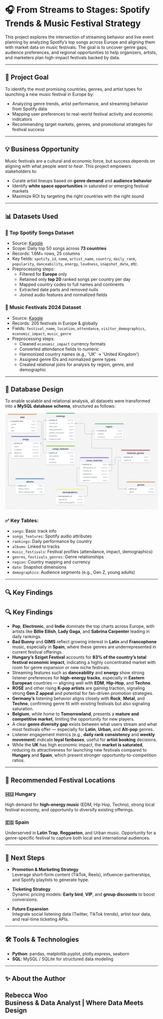 # 🎧 From Streams to Stages: Spotify Trends & Music Festival Strategy

This project explores the intersection of streaming behavior and live event planning by analyzing Spotify’s top songs across Europe and aligning them with market data on music festivals. The goal is to uncover genre gaps, audience preferences, and regional opportunities to help organizers, artists, and marketers plan high-impact festivals backed by data.

---

## 🎯 Project Goal

To identify the most promising countries, genres, and artist types for launching a new music festival in Europe by:

- Analyzing genre trends, artist performance, and streaming behavior from Spotify data
- Mapping user preferences to real-world festival activity and economic indicators
- Recommending target markets, genres, and promotional strategies for festival success

---

## 💡 Business Opportunity

Music festivals are a cultural and economic force, but success depends on aligning with what people *want to hear*. This project empowers stakeholders to:

- Curate artist lineups based on **genre demand** and **audience behavior**
- Identify **white space opportunities** in saturated or emerging festival markets
- Maximize ROI by targeting the right countries with the right sound

---

## 📊 Datasets Used

### 🎵 Top Spotify Songs Dataset
- Source: [Kaggle](https://www.kaggle.com/datasets/asaniczka/top-spotify-songs-in-73-countries-daily-updated/data)
- Scope: Daily top 50 songs across **73 countries**
- Records: 1.6M+ rows, 25 columns
- Key fields: `spotify_id`, `name`, `artist_name`, `country`, `daily_rank`, `popularity`, `danceability`, `energy`, `loudness`, `snapshot_date`, etc.
- Preprocessing steps:
  - Filtered for **Europe** only
  - Retained only **top 20** ranked songs per country per day
  - Mapped country codes to full names and continents
  - Extracted date parts and removed nulls
  - Joined audio features and normalized fields

### 🎪 Music Festivals 2024 Dataset
- Source: [Kaggle](https://www.kaggle.com/datasets/gorororororo23/aereregre/data)
- Records: 205 festivals in Europe & globally
- Fields: `festival_name`, `location`, `attendance`, `visitor_demographics`, `economic_impact`, `music_genre`
- Preprocessing steps:
  - Cleaned `economic_impact` currency formats
  - Converted attendance fields to numeric
  - Harmonized country names (e.g., 'UK' → 'United Kingdom')
  - Assigned genre IDs and normalized genre types
  - Created relational joins for analysis by region, genre, and demographic

---

## 🧩 Database Design

To enable scalable and relational analysis, all datasets were transformed into a **MySQL database schema**, structured as follows:

![ERD](./slides/erd.png)

### ✅ Key Tables:
- `songs`: Basic track info  
- `songs_features`: Spotify audio attributes  
- `rankings`: Daily performance by country  
- `albums`: Linked to tracks  
- `music_festivals`: Festival profiles (attendance, impact, demographics)  
- `genres`, `festivals_genres`: Genre relationships  
- `region`: Country mapping and currency  
- `date`: Snapshot dimensions  
- `demographics`: Audience segments (e.g., Gen Z, young adults)

---

## 🔍 Key Findings

## 🔍 Key Findings

- **Pop**, **Electronic**, and **Indie** dominate the top charts across Europe, with artists like **Billie Eilish**, **Lady Gaga**, and **Sabrina Carpenter** leading in daily rankings.
- **Bad Bunny** and **GIMS** reflect growing interest in **Latin** and **Francophone** music, especially in **Spain**, where these genres are underrepresented in current festival offerings.
- **Hungary’s Sziget Festival** accounts for **83% of the country’s total festival economic impact**, indicating a highly concentrated market with room for genre expansion or new niche festivals.
- Streaming features such as **danceability** and **energy** show strong listener preferences for **high-energy tracks**, especially in **Eastern European** countries — aligning well with **EDM**, **Hip-Hop**, and **Techno**.
- **ROSÉ** and other rising **K-pop artists** are gaining traction, signaling strong **Gen Z appeal** and potential for fan-driven promotion strategies.
- **Germany’s** listening behavior aligns closely with **Rock**, **Metal**, and **Techno**, confirming genre fit with existing festivals but also signaling saturation.
- **Belgium**, while home to **Tomorrowland**, presents a **mature and competitive market**, limiting the opportunity for new players.
- A clear **genre diversity gap** exists between what users stream and what most festivals offer — especially for **Latin**, **Urban**, and **Alt-pop** genres.
- Listener engagement metrics (e.g., **daily rank consistency** and **weekly movement**) indicate **loyal fanbases**, useful for **artist booking** decisions.
- While the **UK** has high economic impact, the **market is saturated**, reducing its attractiveness for launching new festivals compared to **Hungary** and **Spain**, which present stronger opportunity-to-competition ratios.


---

## 📍 Recommended Festival Locations

### 🇭🇺 **Hungary**  
High demand for **high-energy music** (EDM, Hip Hop, Techno), strong local festival economy, and opportunity to diversify existing offerings.

### 🇪🇸 **Spain**  
Underserved in **Latin Trap**, **Reggaeton**, and Urban music. Opportunity for a genre-specific festival to capture both local and international audiences.

---

## 🚀 Next Steps

- **Promotion & Marketing Strategy**  
  Leverage short-form content (TikTok, Reels), influencer partnerships, and Spotify playlists to generate hype.

- **Ticketing Strategy**  
  Dynamic pricing models: **Early bird**, **VIP**, and **group discounts** to boost conversions.

- **Future Expansion**  
  Integrate social listening data (Twitter, TikTok trends), artist tour data, and real-time ticketing APIs.

---

## 🛠️ Tools & Technologies

- **Python**: pandas, matplotlib.pyplot, plotly.express, seaborn
- **SQL**: MySQL / SQLite for structured data modeling  

---

## ✨ About the Author

**Rebecca Woo**  
Business & Data Analyst | Where Data Meets Design  
---

